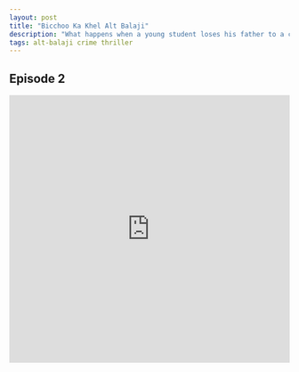 ```yaml
---
layout: post
title: "Bicchoo Ka Khel Alt Balaji"
description: "What happens when a young student loses his father to a cover-up? Can he find it in himself to forget the past and move on, or is revenge the only thing that can give him some peace of mind? "
tags: alt-balaji crime thriller
---
```


## Episode 2

<div class="responsive-container">
<iframe src="https://drive.google.com/file/d/1Wt_SDVshr-hAL567vm-azWC2n70_fbLH/preview" frameborder="0" marginwidth="0" marginheight="0" scrolling="NO" width="100%" height="480" allowfullscreen></iframe>
<div style="width: 80px; height: 80px; position: absolute; opacity: 0; right: 0px; top: 0px;"> </div></div>
